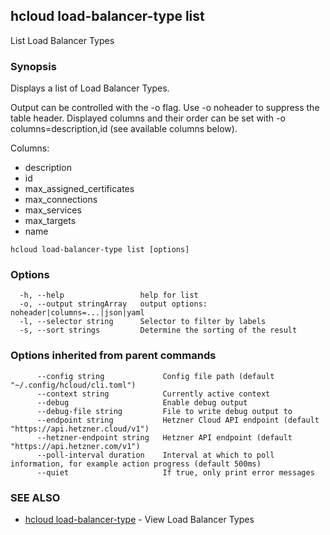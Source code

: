 ## hcloud load-balancer-type list

List Load Balancer Types

### Synopsis

Displays a list of Load Balancer Types.

Output can be controlled with the -o flag. Use -o noheader to suppress the
table header. Displayed columns and their order can be set with
-o columns=description,id (see available columns below).

Columns:
 - description
 - id
 - max_assigned_certificates
 - max_connections
 - max_services
 - max_targets
 - name

```
hcloud load-balancer-type list [options]
```

### Options

```
  -h, --help                 help for list
  -o, --output stringArray   output options: noheader|columns=...|json|yaml
  -l, --selector string      Selector to filter by labels
  -s, --sort strings         Determine the sorting of the result
```

### Options inherited from parent commands

```
      --config string             Config file path (default "~/.config/hcloud/cli.toml")
      --context string            Currently active context
      --debug                     Enable debug output
      --debug-file string         File to write debug output to
      --endpoint string           Hetzner Cloud API endpoint (default "https://api.hetzner.cloud/v1")
      --hetzner-endpoint string   Hetzner API endpoint (default "https://api.hetzner.com/v1")
      --poll-interval duration    Interval at which to poll information, for example action progress (default 500ms)
      --quiet                     If true, only print error messages
```

### SEE ALSO

* [hcloud load-balancer-type](hcloud_load-balancer-type.md)	 - View Load Balancer Types
